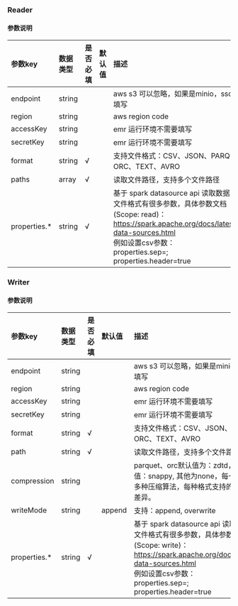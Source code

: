 
### Reader

#### 参数说明
| 参数key        | 数据类型          | 是否必填 | 默认值 | 描述                                                                                                                                                                                         |
|:-------------|:--------------|:-----|:----|:-------------------------------------------------------------------------------------------------------------------------------------------------------------------------------------------|
| endpoint     | string        |      |     | aws s3 可以忽略，如果是minio，sso 需要填写                                                                                                                                                              |
| region       | string        |      |     | aws region code                                                                                                                                                                            |
| accessKey    | string        |      |     | emr 运行环境不需要填写                                                                                                                                                                              |
| secretKey    | string        |      |     | emr 运行环境不需要填写                                                                                                                                                                              |
| format       | string        | √    |     | 支持文件格式：CSV、JSON、PARQUET、ORC、TEXT、AVRO                                                                                                                                                      |
| paths        | array<string> | √    |     | 读取文件路径，支持多个文件路径                                                                                                                                                                            |
| properties.* | string        | √    |     | 基于 spark datasource api 读取数据，每个文件格式有很多参数，具体参数文档(Scope: read)：https://spark.apache.org/docs/latest/sql-data-sources.html </br> 例如设置csv参数：<br/> properties.sep=; <br/>properties.header=true |


### Writer

#### 参数说明
| 参数key         | 数据类型   | 是否必填 | 默认值    | 描述                                                                                                                                                                                          |
|:--------------|:-------|:----|:-------|:--------------------------------------------------------------------------------------------------------------------------------------------------------------------------------------------|
| endpoint      | string |     |        | aws s3 可以忽略，如果是minio，sso 需要填写                                                                                                                                                               |
| region        | string |     |        | aws region code                                                                                                                                                                             |
| accessKey     | string |     |        | emr 运行环境不需要填写                                                                                                                                                                               |
| secretKey     | string |     |        | emr 运行环境不需要填写                                                                                                                                                                               |
| format        | string | √   |        | 支持文件格式：CSV、JSON、PARQUET、ORC、TEXT、AVRO                                                                                                                                                       |
| path          | string | √   |        | 读取文件路径，支持多个文件路径                                                                                                                                                                             |
| compression   | string |     |        | parquet、orc默认值为：zdtd，AVRO默认值：snappy, 其他为none，每一种格式支持多种压缩算法，每种格式支持的压缩算法有差异。                                                                                                                  |
| writeMode     | string |     | append | 支持：append, overwrite                                                                                                                                                                        |
| properties.*  | string | √   |        | 基于 spark datasource api 读取数据，每个文件格式有很多参数，具体参数文档(Scope: write)：https://spark.apache.org/docs/latest/sql-data-sources.html </br> 例如设置csv参数：<br/> properties.sep=; <br/>properties.header=true |
